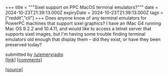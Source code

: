 +++
title = """Sixel support on PPC MacOS terminal emulators?"""
date = 2024-10-23T21:39:13.000Z
expiryDate = 2024-10-23T21:39:13.000Z
tags = ["reddit","cli"]
+++
Does anyone know of any terminal emulators for PowerPC machines that support sixel graphics? I have an iMac G4 running Mac OS 9.2.2 and 10.4.11, and would like to access a telnet server that supports sixel images, but I'm having some trouble finding terminal emulators old enough that display them – did they exist, or have they been preserved today?

submitted by [/u/emeryradio](https://www.reddit.com/user/emeryradio)  
[\[link\]](https://www.reddit.com/r/commandline/comments/1gam63k/sixel_support_on_ppc_macos_terminal_emulators/) [\[comments\]](https://www.reddit.com/r/commandline/comments/1gam63k/sixel_support_on_ppc_macos_terminal_emulators/)

[[source]](https://www.reddit.com/r/commandline/comments/1gam63k/sixel_support_on_ppc_macos_terminal_emulators/)
